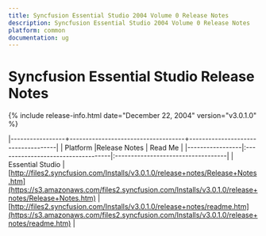 ```yaml
---
title: Syncfusion Essential Studio 2004 Volume 0 Release Notes  
description: Syncfusion Essential Studio 2004 Volume 0 Release Notes  
platform: common
documentation: ug
---
```


# Syncfusion Essential Studio Release Notes  

{% include release-info.html date="December 22, 2004"  version="v3.0.1.0" %} 

|-----------------+------------------------------------+------------------------------------|
|   Platform      |Release Notes                       | Read Me                            |
|-----------------|:-----------------------------------|:-----------------------------------|
| Essential Studio  | [http://files2.syncfusion.com/Installs/v3.0.1.0/release+notes/Release+Notes.htm](https://s3.amazonaws.com/files2.syncfusion.com/Installs/v3.0.1.0/release+notes/Release+Notes.htm) | [http://files2.syncfusion.com/Installs/v3.0.1.0/release+notes/readme.htm](https://s3.amazonaws.com/files2.syncfusion.com/Installs/v3.0.1.0/release+notes/readme.htm) |



